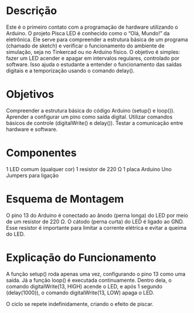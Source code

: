 # Descrição
Este é o primeiro contato com a programação de hardware utilizando o Arduino. O projeto Pisca LED é conhecido como o “Olá, Mundo!” da eletrônica. Ele serve para compreender a estrutura básica de um programa (chamado de sketch) e verificar o funcionamento do ambiente de simulação, seja no Tinkercad ou no Arduino físico. O objetivo é simples: fazer um LED acender e apagar em intervalos regulares, controlado por software. Isso ajuda o estudante a entender o funcionamento das saídas digitais e a temporização usando o comando delay().

# Objetivos
Compreender a estrutura básica do código Arduino (setup() e loop()).
Aprender a configurar um pino como saída digital.
Utilizar comandos básicos de controle (digitalWrite() e delay()).
Testar a comunicação entre hardware e software.

# Componentes
1 LED comum (qualquer cor)
1 resistor de 220 Ω
1 placa Arduino Uno
Jumpers para ligação

# Esquema de Montagem
O pino 13 do Arduino é conectado ao ânodo (perna longa) do LED por meio de um resistor de 220 Ω.
O cátodo (perna curta) do LED é ligado ao GND.
Esse resistor é importante para limitar a corrente elétrica e evitar a queima do LED.

# Explicação do Funcionamento
A função setup() roda apenas uma vez, configurando o pino 13 como uma saída. Já a função loop() é executada continuamente.
Dentro dela, o comando digitalWrite(13, HIGH) acende o LED, e após 1 segundo (delay(1000)), o comando digitalWrite(13, LOW) apaga o LED.

O ciclo se repete indefinidamente, criando o efeito de piscar.
